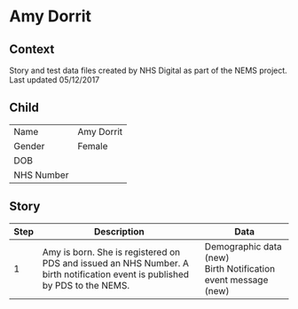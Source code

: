 # Amy Dorrit
## Context
Story and test data files created by NHS Digital as part of the NEMS project. Last updated 05/12/2017
## Child

| | |
|---|---|
| Name | Amy Dorrit |
| Gender | Female |
| DOB |  |
| NHS Number |  |

## Story

| Step | Description | Data |
|---|---|---|
| 1 | Amy is born. She is registered on PDS and issued an NHS Number. A birth notification event is published by PDS to the NEMS.| Demographic data (new)<br>Birth Notification event message (new) |
